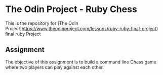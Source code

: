# The Odin Project - Ruby Chess
This is the repository for [The Odin Project]https://www.theodinproject.com/lessons/ruby-ruby-final-project) final ruby Project

## Assignment
The objective of this assignment is to build a command line Chess game where two players can play against each other.
